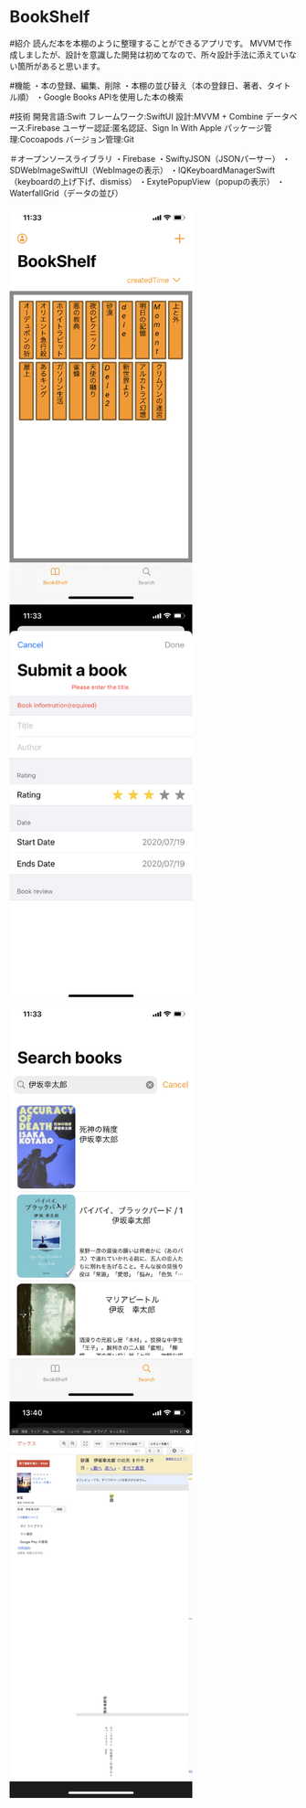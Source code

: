 # BookShelf

#紹介
読んだ本を本棚のように整理することができるアプリです。
MVVMで作成しましたが、設計を意識した開発は初めてなので、所々設計手法に添えていない箇所があると思います。

#機能
・本の登録、編集、削除
・本棚の並び替え（本の登録日、著者、タイトル順）
・Google Books APIを使用した本の検索

#技術
開発言語:Swift
フレームワーク:SwiftUI
設計:MVVM + Combine
データベース:Firebase
ユーザー認証:匿名認証、Sign In With Apple
パッケージ管理:Cocoapods
バージョン管理:Git

＃オープンソースライブラリ
・Firebase
・SwiftyJSON（JSONパーサー）
・SDWebImageSwiftUI（WebImageの表示）
・IQKeyboardManagerSwift（keyboardの上げ下げ、dismiss）
・ExytePopupView（popupの表示）
・WaterfallGrid（データの並び）


<img src="IMG_1148.png" width=320px>
<img src="IMG_1149.png" width=320px>
<img src="IMG_1150.png" width=320px>
<img src="IMG_1151.png" width=320px>
